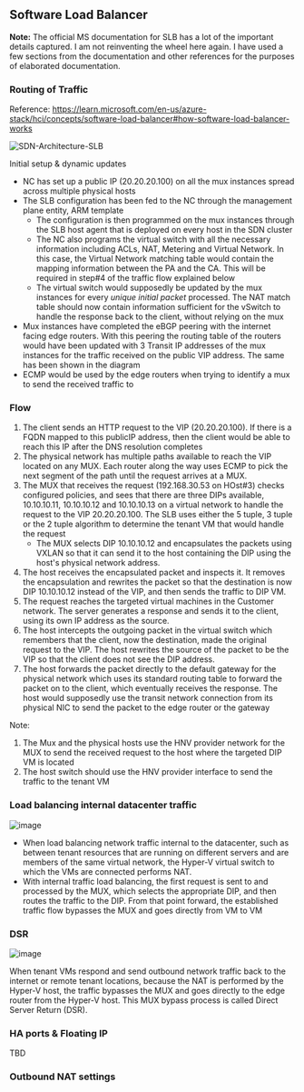 ## Software Load Balancer

**Note:** The official MS documentation for SLB has a lot of the important details captured. I am not reinventing the wheel here again. I have used a few sections from the documentation and other references for the purposes of elaborated documentation.   

### Routing of Traffic 
Reference: https://learn.microsoft.com/en-us/azure-stack/hci/concepts/software-load-balancer#how-software-load-balancer-works 

![SDN-Architecture-SLB](https://user-images.githubusercontent.com/13979783/215435118-ad5c6bcf-765a-4305-9e64-d11dbae7e198.png)

Initial setup & dynamic updates
- NC has set up a public IP (20.20.20.100) on all the mux instances spread across multiple physical hosts
- The SLB configuration has been fed to the NC through the management plane entity, ARM template
  - The configuration is then programmed on the mux instances through the SLB host agent that is deployed on every host in the SDN cluster
  - The NC also programs the virtual switch with all the necessary information including ACLs, NAT, Metering and Virtual Network. In this case, the Virtual Network matching table would contain the mapping information between the PA and the CA. This will be required in step#4 of the traffic flow explained below
  - The virtual switch would supposedly be updated by the mux instances for every *unique initial packet* processed. The NAT match table should now contain information sufficient for the vSwitch to handle the response back to the client, without relying on the mux
- Mux instances have completed the eBGP peering with the internet facing edge routers. With this peering the routing table of the routers would have been updated with 3 Transit IP addresses of the mux instances for the traffic received on the public VIP address. The same has been shown in the diagram
- ECMP would be used by the edge routers when trying to identify a mux to send the received traffic to  

### Flow

1. The client sends an HTTP request to the VIP (20.20.20.100). If there is a FQDN mapped to this publicIP address, then the client would be able to reach this IP after the DNS resolution completes
2. The physical network has multiple paths available to reach the VIP located on any MUX. Each router along the way uses ECMP to pick the next segment of the path until the request arrives at a MUX.
3. The MUX that receives the request (192.168.30.53 on HOst#3) checks configured policies, and sees that there are three DIPs available, 10.10.10.11, 10.10.10.12 and 10.10.10.13 on a virtual network to handle the request to the VIP 20.20.20.100. The SLB uses either the 5 tuple, 3 tuple or the 2 tuple algorithm to determine the tenant VM that would handle the request
   - The MUX selects DIP 10.10.10.12 and encapsulates the packets using VXLAN so that it can send it to the host containing the DIP using the host's physical network address.
4. The host receives the encapsulated packet and inspects it. It removes the encapsulation and rewrites the packet so that the destination is now DIP 10.10.10.12 instead of the VIP, and then sends the traffic to DIP VM.
5. The request reaches the targeted virtual machines in the Customer network. The server generates a response and sends it to the client, using its own IP address as the source.
6. The host intercepts the outgoing packet in the virtual switch which remembers that the client, now the destination, made the original request to the VIP. The host rewrites the source of the packet to be the VIP so that the client does not see the DIP address.
7. The host forwards the packet directly to the default gateway for the physical network which uses its standard routing table to forward the packet on to the client, which eventually receives the response. The host would supposedly use the transit network connection from its physical NIC to send the packet to the edge router or the gateway

Note:  
1. The Mux and the physical hosts use the HNV provider network for the MUX to send the received request to the host where the targeted DIP VM is located  
2. The host switch should use the HNV provider interface to send the traffic to the tenant VM

### Load balancing internal datacenter traffic
![image](https://user-images.githubusercontent.com/13979783/215435452-1339a5e2-2e3f-4655-9339-e48db9c88d6c.png)

- When load balancing network traffic internal to the datacenter, such as between tenant resources that are running on different servers and are members of the same virtual network, the Hyper-V virtual switch to which the VMs are connected performs NAT.
- With internal traffic load balancing, the first request is sent to and processed by the MUX, which selects the appropriate DIP, and then routes the traffic to the DIP. From that point forward, the established traffic flow bypasses the MUX and goes directly from VM to VM

### DSR
![image](https://user-images.githubusercontent.com/13979783/215435316-758cd37e-c3f0-452d-ba30-ac22f29a3c40.png)

When tenant VMs respond and send outbound network traffic back to the internet or remote tenant locations, because the NAT is performed by the Hyper-V host, the traffic bypasses the MUX and goes directly to the edge router from the Hyper-V host. This MUX bypass process is called Direct Server Return (DSR).

### HA ports & Floating IP
TBD

### Outbound NAT settings
